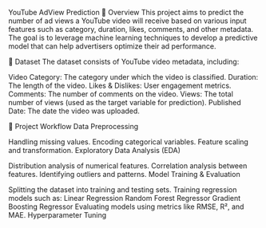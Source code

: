 YouTube AdView Prediction
📌 Overview
This project aims to predict the number of ad views a YouTube video will receive based on various input features such as category, duration, likes, comments, and other metadata. The goal is to leverage machine learning techniques to develop a predictive model that can help advertisers optimize their ad performance.

📂 Dataset
The dataset consists of YouTube video metadata, including:

Video Category: The category under which the video is classified.
Duration: The length of the video.
Likes & Dislikes: User engagement metrics.
Comments: The number of comments on the video.
Views: The total number of views (used as the target variable for prediction).
Published Date: The date the video was uploaded.

🚀 Project Workflow
Data Preprocessing

Handling missing values.
Encoding categorical variables.
Feature scaling and transformation.
Exploratory Data Analysis (EDA)

Distribution analysis of numerical features.
Correlation analysis between features.
Identifying outliers and patterns.
Model Training & Evaluation

Splitting the dataset into training and testing sets.
Training regression models such as:
Linear Regression
Random Forest Regressor
Gradient Boosting Regressor
Evaluating models using metrics like RMSE, R², and MAE.
Hyperparameter Tuning
